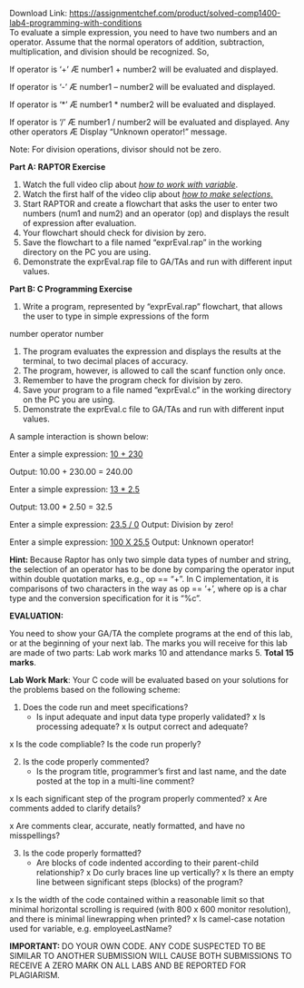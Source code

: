 Download Link: https://assignmentchef.com/product/solved-comp1400-lab4-programming-with-conditions
<br>
To evaluate a simple expression, you need to have two numbers and an operator. Assume that the normal operators of addition, subtraction, multiplication, and division should be recognized. So,

If operator is ‘+’ Æ number1 + number2 will be evaluated and displayed.

If operator is ‘-’  Æ number1 – number2  will be evaluated and displayed.

If operator is ‘*’  Æ number1 * number2  will be evaluated and displayed.

If operator is ‘/’  Æ number1 / number2  will be evaluated and displayed. Any other operators Æ Display “Unknown operator!” message.




Note: For division operations, divisor should not be zero.

<strong> </strong>

<strong>Part A: RAPTOR Exercise </strong>

<ol>

 <li>Watch the full video clip about <em><u>how to work with variable</u></em>.</li>

 <li>Watch the first half of the video clip about <em><u>how to make selections</u></em><u>.</u></li>

 <li>Start RAPTOR and create a flowchart that asks the user to enter two numbers (num1 and num2) and an operator (op) and displays the result of expression after evaluation.</li>

 <li>Your flowchart should check for division by zero.</li>

 <li>Save the flowchart to a file named “exprEval.rap” in the working directory on the PC you are using.</li>

 <li>Demonstrate the exprEval.rap file to GA/TAs and run with different input values.</li>

</ol>

<strong> </strong>

<strong>Part B: C Programming Exercise </strong>

<ol>

 <li>Write a program, represented by “exprEval.rap” flowchart, that allows the user to type in simple expressions of the form</li>

</ol>

number operator number




<ol>

 <li>The program evaluates the expression and displays the results at the terminal, to two decimal places of accuracy.</li>

 <li>The program, however, is allowed to call the scanf function only once.</li>

 <li>Remember to have the program check for division by zero.</li>

 <li>Save your program to a file named “exprEval.c” in the working directory on the PC you are using.</li>

 <li>Demonstrate the exprEval.c file to GA/TAs and run with different input values.</li>

</ol>




A sample interaction is shown below:







Enter a simple expression: <u>10 + 230</u>

Output: 10.00 + 230.00 = 240.00




Enter a simple expression: <u>13 * 2.5</u>

Output: 13.00 * 2.50 = 32.5




Enter a simple expression: <u>23.5 / 0</u> Output: Division by zero!




Enter a simple expression: <u>100 X 25.5</u> Output: Unknown operator!

<strong>Hint: </strong>Because Raptor has only two simple data types of number and string, the selection of an operator has to be done by comparing the operator input within double quotation marks, e.g., op == “+”. In C implementation, it is comparisons of two characters in the way as op == ‘+’, where op is a char type and the conversion specification for it is “%c”.

<strong> </strong>

<strong>EVALUATION: </strong>

You need to show your GA/TA the complete programs at the end of this lab, or at the beginning of your next lab. The marks you will receive for this lab are made of two parts: Lab work marks 10 and attendance marks 5. <strong>Total 15 marks</strong>.




<strong>Lab Work Mark</strong>: Your C code will be evaluated based on your solutions for the problems based on the following scheme:

<ol>

 <li>Does the code run and meet specifications?

  <ul>

   <li>Is input adequate and input data type properly validated? x Is processing adequate? x Is output correct and adequate?</li>

  </ul></li>

</ol>

x     Is the code compliable? Is the code run properly?

<ol start="2">

 <li>Is the code properly commented?

  <ul>

   <li>Is the program title, programmer’s first and last name, and the date posted at the top in a multi-line comment?</li>

  </ul></li>

</ol>

x     Is each significant step of the program properly commented? x       Are comments added to clarify details?

x    Are comments clear, accurate, neatly formatted, and have no misspellings?

<ol start="3">

 <li>Is the code properly formatted?

  <ul>

   <li>Are blocks of code indented according to their parent-child relationship? x Do curly braces line up vertically? x Is there an empty line between significant steps (blocks) of the program?</li>

  </ul></li>

</ol>

x     Is the width of the code contained within a reasonable limit so that minimal horizontal scrolling is required (with 800 x 600 monitor resolution), and there is minimal linewrapping when printed? x       Is camel-case notation used for variable, e.g. employeeLastName?

<strong>IMPORTANT: </strong>DO YOUR OWN CODE. ANY CODE SUSPECTED TO BE SIMILAR TO ANOTHER SUBMISSION WILL CAUSE BOTH SUBMISSIONS TO RECEIVE A ZERO MARK ON ALL LABS AND BE REPORTED FOR PLAGIARISM.


